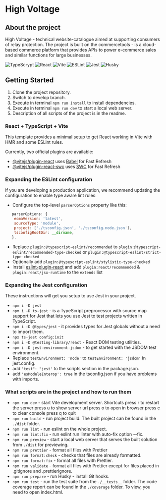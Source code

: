 # High Voltage

## About the project

High Voltage - technical website-catalogue aimed at supporting consumers of relay protection. The project is built on the commercetools - is a cloud-based commerce platform that provides APIs to power e-commerce sales and similar functions for large businesses.

![TypeScrypt](https://img.shields.io/badge/TypeScrypt-blue) ![React](https://img.shields.io/badge/React-lightblue) ![Vite](https://img.shields.io/badge/Vite-violet) ![ESLint](https://img.shields.io/badge/ESLint-darkviolet) ![Jest](https://img.shields.io/badge/Jest-green) ![Husky](https://img.shields.io/badge/Husky-orange)

## Getting Started

1. Clone the project repository.
2. Switch to develop branch.
3. Execute in terminal `npm run install` to install dependencies.
4. Execute in terminal `npm run dev` to start a local web server.
5. Description of all scripts of the project is in the readme.

### React + TypeScript + Vite

This template provides a minimal setup to get React working in Vite with HMR and some ESLint rules.

Currently, two official plugins are available:

- [@vitejs/plugin-react](https://github.com/vitejs/vite-plugin-react/blob/main/packages/plugin-react/README.md) uses [Babel](https://babeljs.io/) for Fast Refresh
- [@vitejs/plugin-react-swc](https://github.com/vitejs/vite-plugin-react-swc) uses [SWC](https://swc.rs/) for Fast Refresh

### Expanding the ESLint configuration

If you are developing a production application, we recommend updating the configuration to enable type aware lint rules:

- Configure the top-level `parserOptions` property like this:

```js
   parserOptions: {
    ecmaVersion: 'latest',
    sourceType: 'module',
    project: ['./tsconfig.json', './tsconfig.node.json'],
    tsconfigRootDir: __dirname,
   },
```

- Replace `plugin:@typescript-eslint/recommended` to `plugin:@typescript-eslint/recommended-type-checked` or `plugin:@typescript-eslint/strict-type-checked`
- Optionally add `plugin:@typescript-eslint/stylistic-type-checked`
- Install [eslint-plugin-react](https://github.com/jsx-eslint/eslint-plugin-react) and add `plugin:react/recommended` & `plugin:react/jsx-runtime` to the `extends` list

### Expanding the Jest configuration

These instructions will get you setup to use Jest in your project.

 - `npm i -D jest`
 - `npm i -D ts-jest` - is a TypeScript preprocessor with source map support for Jest that lets you use Jest to test projects written in TypeScript.
 - `npm i -D @types/jest` - it provides types for Jest globals without a need to import them.
 - `npx ts-jest config:init`
 - `npm i -D @testing-library/react` - React DOM testing utilities.
 - `npm i -D jest-environment-jsdom` - to get started with the JSDOM test environment.
 - Replace `testEnvironment: 'node'` to `testEnvironment: 'jsdom'` in jest.config.
 - add `'test": "jest'` to the scripts section in the package.json.
 - add `'esModuleInterop': true` in the tsconfig.json if you have problems with imports.

 ### What scripts are in the project and how to run them

 - `npm run dev` - start Vite development server.
   Shortcuts
     press r to restart the server
     press u to show server url
     press o to open in browser
     press c to clear console
     press q to quit
 - `npm run build` - run project build. The built project can be found in the `./dist` folder.
 - `npm run lint` - run eslint on the whole project.
 - `npm run lint:fix` - run eslint run linter with auto-fix option --fix.
 - `npm run preview` - start a local web server that serves the built solution from `./dist` for previewing.
 - `npm run prettier` - format all files with Prettier
 - `npm run format:check` - checks that files are already formatted.
 - `npm run format:fix` - format all files with Prettier.
 - `npm run validate` - format all files with Prettier except for files placed in .gitignore and .prettierignore.
 - `npm run prepare` - run Husky - install Git hooks.
 - `npm run test` - run the test suite from the `./__tests__` folder. The code coverage report can be found in the `./coverage` folder. To view, you need to open index.html.